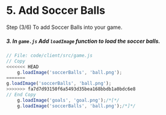 # 5. Add Soccer Balls

Step (3/6) To add Soccer Balls into your game.

##### 3. In `game.js` Add `loadImage` function to load the soccer balls.

```javascript
// File: code/client/src/game.js
// Copy
<<<<<<< HEAD
	g.loadImage('soccerBalls', 'ball.png');
=======
g.loadImage('soccerBalls', 'ball.png');
>>>>>>> fa7d7d93150f6a5493d35bea168bbdb1a0bdc6e8
// End Copy
	g.loadImage('goals', 'goal.png');/*[*/
	g.loadImage('soccerBalls', 'ball.png');/*]*/
```